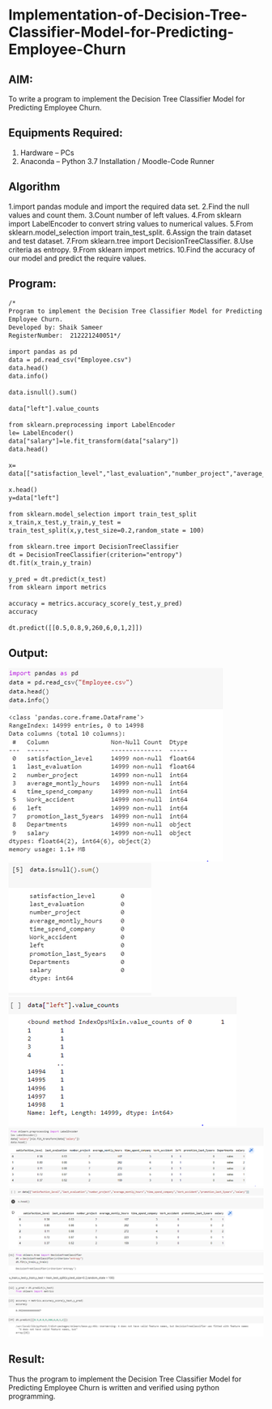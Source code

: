 # Implementation-of-Decision-Tree-Classifier-Model-for-Predicting-Employee-Churn

## AIM:
To write a program to implement the Decision Tree Classifier Model for Predicting Employee Churn.

## Equipments Required:
1. Hardware – PCs
2. Anaconda – Python 3.7 Installation / Moodle-Code Runner

## Algorithm
1.import pandas module and import the required data set.
2.Find the null values and count them.
3.Count number of left values.
4.From sklearn import LabelEncoder to convert string values to numerical values.
5.From sklearn.model_selection import train_test_split.
6.Assign the train dataset and test dataset.
7.From sklearn.tree import DecisionTreeClassifier.
8.Use criteria as entropy.
9.From sklearn import metrics.
10.Find the accuracy of our model and predict the require values. 

## Program:
```
/*
Program to implement the Decision Tree Classifier Model for Predicting Employee Churn.
Developed by: Shaik Sameer
RegisterNumber:  212221240051*/

import pandas as pd
data = pd.read_csv("Employee.csv")
data.head()
data.info()

data.isnull().sum()

data["left"].value_counts

from sklearn.preprocessing import LabelEncoder
le= LabelEncoder()
data["salary"]=le.fit_transform(data["salary"])
data.head()

x= data[["satisfaction_level","last_evaluation","number_project","average_montly_hours","time_spend_company","Work_accident","promotion_last_5years","salary"]]

x.head()
y=data["left"]

from sklearn.model_selection import train_test_split
x_train,x_test,y_train,y_test = train_test_split(x,y,test_size=0.2,random_state = 100)

from sklearn.tree import DecisionTreeClassifier
dt = DecisionTreeClassifier(criterion="entropy")
dt.fit(x_train,y_train)

y_pred = dt.predict(x_test)
from sklearn import metrics

accuracy = metrics.accuracy_score(y_test,y_pred)
accuracy

dt.predict([[0.5,0.8,9,260,6,0,1,2]])

```

## Output:
![output](https://github.com/Shaik-sameer-AIML/Implementation-of-Decision-Tree-Classifier-Model-for-Predicting-Employee-Churn/blob/main/ex%205-1.PNG?raw=true)
![output](https://github.com/Shaik-sameer-AIML/Implementation-of-Decision-Tree-Classifier-Model-for-Predicting-Employee-Churn/blob/main/ex5-2.PNG?raw=true)
![output](https://github.com/Shaik-sameer-AIML/Implementation-of-Decision-Tree-Classifier-Model-for-Predicting-Employee-Churn/blob/main/ex%205-3.PNG?raw=true)
![output](https://github.com/Shaik-sameer-AIML/Implementation-of-Decision-Tree-Classifier-Model-for-Predicting-Employee-Churn/blob/main/ex%205-4.PNG?raw=true)
![output](https://github.com/Shaik-sameer-AIML/Implementation-of-Decision-Tree-Classifier-Model-for-Predicting-Employee-Churn/blob/main/ex%205-5.PNG?raw=true)
![output](https://github.com/Shaik-sameer-AIML/Implementation-of-Decision-Tree-Classifier-Model-for-Predicting-Employee-Churn/blob/main/ex%205-6.PNG?raw=true)


## Result:
Thus the program to implement the  Decision Tree Classifier Model for Predicting Employee Churn is written and verified using python programming.
